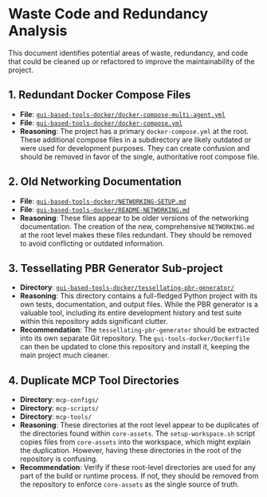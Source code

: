 # Waste Code and Redundancy Analysis

This document identifies potential areas of waste, redundancy, and code that could be cleaned up or refactored to improve the maintainability of the project.

## 1. Redundant Docker Compose Files

-   **File**: [`gui-based-tools-docker/docker-compose-multi-agent.yml`](gui-based-tools-docker/docker-compose-multi-agent.yml)
-   **File**: [`gui-based-tools-docker/docker-compose.yml`](gui-based-tools-docker/docker-compose.yml)
-   **Reasoning**: The project has a primary `docker-compose.yml` at the root. These additional compose files in a subdirectory are likely outdated or were used for development purposes. They can create confusion and should be removed in favor of the single, authoritative root compose file.

## 2. Old Networking Documentation

-   **File**: [`gui-based-tools-docker/NETWORKING-SETUP.md`](gui-based-tools-docker/NETWORKING-SETUP.md)
-   **File**: [`gui-based-tools-docker/README-NETWORKING.md`](gui-based-tools-docker/README-NETWORKING.md)
-   **Reasoning**: These files appear to be older versions of the networking documentation. The creation of the new, comprehensive `NETWORKING.md` at the root level makes these files redundant. They should be removed to avoid conflicting or outdated information.

## 3. Tessellating PBR Generator Sub-project

-   **Directory**: [`gui-based-tools-docker/tessellating-pbr-generator/`](gui-based-tools-docker/tessellating-pbr-generator/)
-   **Reasoning**: This directory contains a full-fledged Python project with its own tests, documentation, and output files. While the PBR generator is a valuable tool, including its entire development history and test suite within this repository adds significant clutter.
-   **Recommendation**: The `tessellating-pbr-generator` should be extracted into its own separate Git repository. The `gui-tools-docker/Dockerfile` can then be updated to clone this repository and install it, keeping the main project much cleaner.

## 4. Duplicate MCP Tool Directories

-   **Directory**: `mcp-configs/`
-   **Directory**: `mcp-scripts/`
-   **Directory**: `mcp-tools/`
-   **Reasoning**: These directories at the root level appear to be duplicates of the directories found within `core-assets`. The `setup-workspace.sh` script copies files from `core-assets` into the workspace, which might explain the duplication. However, having these directories in the root of the repository is confusing.
-   **Recommendation**: Verify if these root-level directories are used for any part of the build or runtime process. If not, they should be removed from the repository to enforce `core-assets` as the single source of truth.
